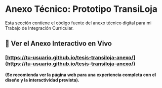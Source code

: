 # Anexo Técnico: Prototipo TransiLoja

Esta sección contiene el código fuente del anexo técnico digital para mi Trabajo de Integración Curricular.

## 🚀 Ver el Anexo Interactivo en Vivo

### [https://tu-usuario.github.io/tesis-transiloja-anexo/](https://tu-usuario.github.io/tesis-transiloja-anexo/)

**(Se recomienda ver la página web para una experiencia completa con el diseño y la interactividad prevista).**
